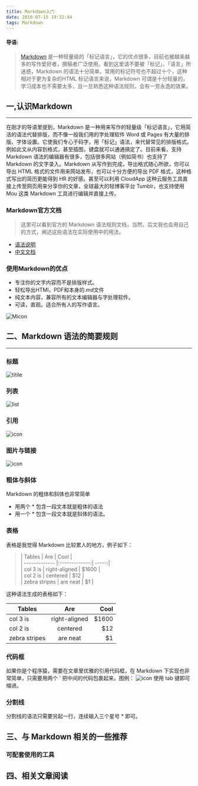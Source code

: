 ```yaml
---
title: Markdown入门
date: 2016-07-15 19:32:44
tags: Markdown
---
```


#### 导语:
> [Markdown](http://baike.baidu.com/link?url=CWK5YZ1uFlfPcyFWAQhixUMXeAR5Ck9mRmxsnXbHHl9ei3pcU3zViKJY_UqNXiluKFBUgfVUHSnK1PZDwHOCuK) 是一种轻量级的「标记语言」，它的优点很多，目前也被越来越多的写作爱好者，撰稿者广泛使用。看到这里请不要被「标记」、「语言」所迷惑，Markdown 的语法十分简单。常用的标记符号也不超过十个，这种相对于更为复杂的HTML 标记语言来说，Markdown 可谓是十分轻量的，学习成本也不需要太多，且一旦熟悉这种语法规则，会有一劳永逸的效果。

## 一,认识Markdown
***
<!--more-->

在刚才的导语里提到，Markdown 是一种用来写作的轻量级「标记语言」，它用简洁的语法代替排版，而不像一般我们用的字处理软件 Word 或 Pages 有大量的排版、字体设置。它使我们专心于码字，用「标记」语法，来代替常见的排版格式。例如此文从内容到格式，甚至插图，键盘就可以通通搞定了。目前来看，支持 Markdown 语法的编辑器有很多，包括很多网站（例如简书）也支持了 Markdown 的文字录入。Markdown 从写作到完成，导出格式随心所欲，你可以导出 HTML 格式的文件用来网站发布，也可以十分方便的导出 PDF 格式，这种格式写出的简历更能得到 HR 的好感。甚至可以利用 CloudApp 这种云服务工具直接上传至网页用来分享你的文章，全球最大的轻博客平台 Tumblr，也支持使用 Mou 这类 Markdown 工具进行编辑并直接上传。

### Markdown官方文档
> 这里可以看到官方的 Markdown 语法规则文档，当然，后文我也会用自己的方式，阐述这些语法在实际使用中的用法。

* [语法说明]()
* [中文文档]()

### 使用Markdown的优点
* 专注你的文字内容而不是排版样式。
* 轻松导出HTMl，PDF和本身的.md文件
* 纯文本内容，兼容所有的文本编辑器与字处理软件。
* 可读，直观。适合所有人的写作语言。

![Micon](http://cdn.sspai.com/attachment/thumbnail/2014/04/15/54b0855cf47d559c8c59e8f503af17d410f70_mw_800_wm_1_wmp_3.jpg)
## 二、Markdown 语法的简要规则
***
### 标题

![titile](http://cdn.sspai.com/attachment/thumbnail/2014/04/15/620e64aa6522f5eaeb788a8b5f1faa5c10f74_mw_800_wm_1_wmp_3.jpg)
### 列表

![list](http://cdn.sspai.com/attachment/thumbnail/2014/04/15/a72338b96cf4bfc1dacd610756786ae310f75_mw_800_wm_1_wmp_3.jpg)
### 引用
![icon](http://cdn.sspai.com/attachment/thumbnail/2014/04/15/07bd8bf6fd38ea7d3bffdc3cae04f6f210f76_mw_800_wm_1_wmp_3.jpg)
### 图片与链接
![icon](http://cdn.sspai.com/attachment/thumbnail/2014/04/15/f96c892fc63933ab186235f7c910753b10f77_mw_800_wm_1_wmp_3.jpg)
### 粗体与斜体
Markdown 的粗体和斜体也非常简单
* 用两个 * 包含一段文本就是粗体的语法
* 用一个 * 包含一段文本就是斜体的语法。
### 表格
表格是我觉得 Markdown 比较累人的地方，例子如下：
>| Tables        | Are           | Cool  |<br>
| ------------- |:-------------:| -----:|<br>
| col 3 is      | right-aligned | $1600 |<br>
| col 2 is      | centered      |   $12 |<br>
| zebra stripes | are neat      |    $1 |<br>

这种语法生成的表格如下：

| Tables        | Are           | Cool  |
| ------------- |:-------------:| -----:|
| col 3 is      | right-aligned | $1600 |
| col 2 is      | centered      |   $12 |
| zebra stripes | are neat      |    $1 |

### 代码框
如果你是个程序猿，需要在文章里优雅的引用代码框，在 Markdown 下实现也非常简单，只需要用两个 ' 把中间的代码包裹起来。图例：
![icon](http://cdn.sspai.com/attachment/thumbnail/2014/04/15/0135456d6a3c1051f0ed54e37cef070010f78_mw_800_wm_1_wmp_3.jpg)
使用 tab 键即可缩进。
### 分割线
分割线的语法只需要另起一行，连续输入三个星号 * 即可。
## 三、与 Markdown 相关的一些推荐
### 可配套使用的工具



## 四、相关文章阅读
